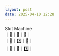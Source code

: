 ```yaml
---
layout: post
date: 2025-04-10 12:28
---
```


Slot Machine<br />
｜🍒｜💎｜💎｜<br />
｜🏴｜7️⃣｜🍇｜<br />
｜🍇｜🍇｜7️⃣｜<br />

